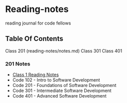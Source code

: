# Reading-notes
reading journal for code fellows

## Table Of Contents

Class 201 (reading-notes/notes.md)
Class 301 
Class 401

### 201 Notes

- [Class 1 Reading Notes](201/class1.md)
- Code 102 - Intro to Software Development
- Code 201 - Foundations of Software Development
- Code 301 - Intermediate Software Development
- Code 401 - Advanced Software Development




